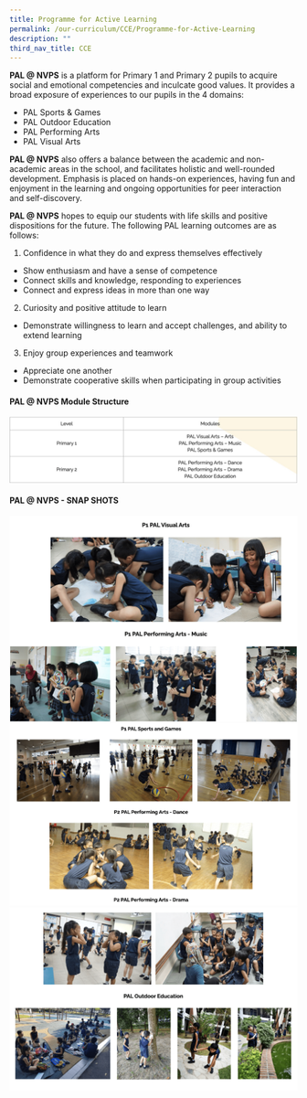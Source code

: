 ```yaml
---
title: Programme for Active Learning
permalink: /our-curriculum/CCE/Programme-for-Active-Learning
description: ""
third_nav_title: CCE
---
```

**PAL @ NVPS** is a platform for Primary 1 and Primary 2 pupils to acquire social and emotional competencies and inculcate good values. It provides a broad exposure of experiences to our pupils in the 4 domains:

*   PAL Sports & Games
*   PAL Outdoor Education
*   PAL Performing Arts
*   PAL Visual Arts

  

**PAL @ NVPS** also offers a balance between the academic and non-academic areas in the school, and facilitates holistic and well-rounded development. Emphasis is placed on hands-on experiences, having fun and enjoyment in the learning and ongoing opportunities for peer interaction and self-discovery.

  

**PAL @ NVPS** hopes to equip our students with life skills and positive dispositions for the future. The following PAL learning outcomes are as follows:

  

1.  Confidence in what they do and express themselves effectively

*   Show enthusiasm and have a sense of competence
*   Connect skills and knowledge, responding to experiences
*   Connect and express ideas in more than one way

2.  Curiosity and positive attitude to learn

*   Demonstrate willingness to learn and accept challenges, and ability to extend learning

3.  Enjoy group experiences and teamwork

*   Appreciate one another
*   Demonstrate cooperative skills when participating in group activities

#### **PAL @ NVPS Module Structure**

![](/images/Curriculum/PAL/photo_6264724424653648069_w.png)

#### **PAL @ NVPS - SNAP SHOTS**

![](/images/Curriculum/PAL/photo_6264724424653648070_w.png)
![](/images/Curriculum/PAL/photo_6264724424653648072_w.png)
![](/images/Curriculum/PAL/photo_6264724424653648075_w.png)

